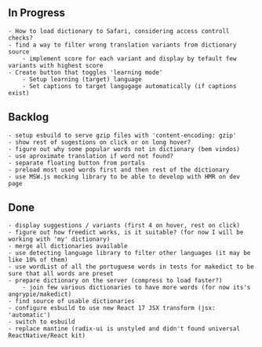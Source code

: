## In Progress
	- How to load dictionary to Safari, considering access controll checks?
	- find a way to filter wrong translation variants from dictionary source
		- implement score for each variant and display by tefault few variants with highest score
	- Create button that toggles 'learning mode'
		- Setup learning (target) language
		- Set captions to target langugage automatically (if captions exist)

## Backlog
	- setup esbuild to serve gzip files with 'content-encoding: gzip'
	- show rest of sugestions on click or on long hover?
	- figure out why some popular words not in dictionary (bem vindos)
	- use aproximate translation if word not found?
	- separate floating button from portals
	- preload most used words first and then rest of the dictionary
	- use MSW.js mocking library to be able to develop with HMR on dev page

## Done
	- display suggestions / variants (first 4 on hover, rest on click)
	- figure out how freedict works, is it suitable? (for now I will be working with 'my' dictionary)
	- merge all dictionaries available
	- use detecting language library to filter other languages (it may be like 10% of them)
	- use wordList of all the portuguese words in tests for makedict to be sure that all words are preset 
	- prepare dictionary on the server (compress to load faster?)
		- join few various dictionaries to have more words (for now its's angrypie/makedict)
	- find source of usable dictionaries
	- configure esbuild to use new React 17 JSX transform (jsx: 'automatic')
	- switch to esbuild
	- replace mantine (radix-ui is unstyled and didn't found universal ReactNative/React kit)
